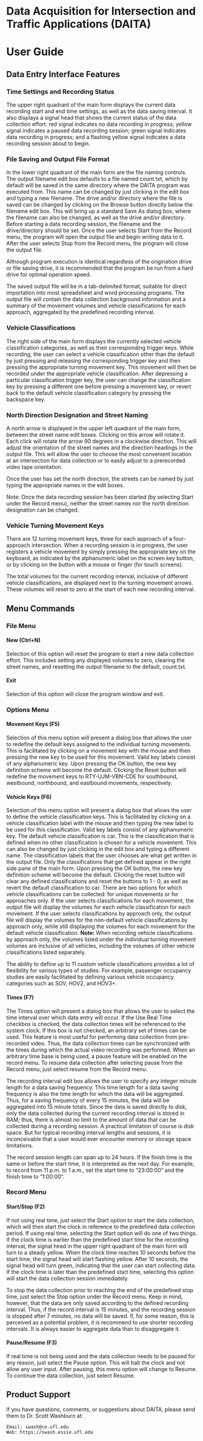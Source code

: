 # Data Acquisition for Intersection and Traffic Applications (DAITA)

# User Guide

## Data Entry Interface Features
### Time Settings and Recording Status
The upper right quadrant of the main form displays the current data recording start and end time settings, as well as the data saving interval.  It also displays a signal head that shows the current status of the data collection effort: red signal indicates no data recording in progress; yellow signal indicates a paused data recording session; green signal indicates data recording in progress; and a flashing yellow signal indicates a data recording session about to begin.

### File Saving and Output File Format
In the lower right quadrant of the main form are the file naming controls. The output filename edit box defaults to a file named count.txt, which by default will be saved in the same directory where the DAITA program was executed from.  This name can be changed by just clicking in the edit box and typing a new filename. The drive and/or directory where the file is saved can be changed by clicking on the Browse button directly below the filename edit box.  This will bring up a standard Save As dialog box, where the filename can also be changed, as well as the drive and/or directory.  Before starting a data recording session, the filename and the drive/directory should be set. Once the user selects Start from the Record menu, the program will open the output file and begin writing data to it. After the user selects Stop from the Record menu, the program will close the output file.

Although program execution is identical regardless of the origination drive or file saving drive, it is recommended that the program be run from a hard drive for optimal operation speed.

The saved output file will be in a tab-delimited format, suitable for direct importation into most spreadsheet and word processing programs.  The output file will contain the data collection background information and a summary of the movement volumes and vehicle classifications for each approach, aggregated by the predefined recording interval.

### Vehicle Classifications
The right side of the main form displays the currently selected vehicle classification categories, as well as their corresponding trigger keys. While recording, the user can select a vehicle classification other than the default by just pressing and releasing the corresponding trigger key and then pressing the appropriate turning movement key. This movement will then be recorded under the appropriate vehicle classification. After depressing a particular classification trigger key, the user can change the classification key by pressing a different one before pressing a movement key, or revert back to the default vehicle classification category by pressing the backspace key.

### North Direction Designation and Street Naming
A north arrow is displayed in the upper left quadrant of the main form, between the street name edit boxes.  Clicking on this arrow will rotate it.  Each click will rotate the arrow 90 degrees in a clockwise direction. This will adjust the orientation of the street names and the direction headings in the output file. This will allow the user to choose the most convenient location at an intersection for data collection or to easily adjust to a prerecorded video tape orientation.

Once the user has set the north direction, the streets can be named by just typing the appropriate names in the edit boxes.

Note: Once the data recording session has been started (by selecting Start under the Record menu), neither the street names nor the north direction designation can be changed.

### Vehicle Turning Movement Keys
There are 12 turning movement keys, three for each approach of a four-approach intersection. When a recording session is in progress, the user registers a vehicle movement by simply pressing the appropriate key on the keyboard, as indicated by the alphanumeric label on the screen key button, or by clicking on the button with a mouse or finger (for touch screens).

The total volumes for the current recording interval, inclusive of different vehicle classifications, are displayed next to the turning movement arrows. These volumes will reset to zero at the start of each new recording interval.

## Menu Commands
### File Menu
#### New (Ctrl+N)

Selection of this option will reset the program to start a new data collection effort. This includes setting any displayed volumes to zero, clearing the street names, and resetting the output filename to the default, count.txt.

#### Exit

Selection of this option will close the program window and exit.

### Options Menu
#### Movement Keys (F5)

Selection of this menu option will present a dialog box that allows the user to redefine the default keys assigned to the individual turning movements. This is facilitated by clicking on a movement key with the mouse and then pressing the new key to be used for this movement. Valid key labels consist of any alphanumeric key.  Upon pressing the OK button, the new key definition scheme will become the default. Clicking the Reset button will redefine the movement keys to RTY-UJM-VBN-CDE for southbound, westbound, northbound, and eastbound movements, respectively.

#### Vehicle Keys (F6)

Selection of this menu option will present a dialog box that allows the user to define the vehicle classification keys.  This is facilitated by clicking on a vehicle classification label with the mouse and then typing the new label to be used for this classification.  Valid key labels consist of any alphanumeric key.  The default vehicle classification is car.  This is the classification that is defined when no other classification is chosen for a vehicle movement. This can also be changed by just clicking in the edit box and typing a different name.  The classification labels that the user chooses are what get written in the output file. Only the classifications that get defined appear in the right side pane of the main form. Upon pressing the OK button, the new key definition scheme will become the default. Clicking the reset button will clear any defined classifications and reset the buttons to 1 - 0, as well as revert the default classification to car.  There are two options for which vehicle classifications can be collected:  for unique movements or for approaches only. If the user selects classifications for each movement, the output file will display the volumes for each vehicle classification for each movement. If the user selects classifications by approach only, the output file will display the volumes for the non-default vehicle classifications by approach only, while still displaying the volumes for each movement for the default vehicle classification. **Note:** When recording vehicle classifications by approach only, the volumes listed under the individual turning movement volumes are inclusive of all vehicles, including the volumes of other vehicle classifications listed separately.

The ability to define up to 11 custom vehicle classifications provides a lot of flexibility for various types of studies.  For example, passenger occupancy studies are easily facilitated by defining various vehicle occupancy categories such as SOV, HOV2, and HOV3+.

#### Times (F7)

The Times option will present a dialog box that allows the user to select the time interval over which data entry will occur.  If the Use Real Time checkbox is checked, the data collection times will be referenced to the system clock. If this box is not checked, an arbitrary set of times can be used.  This feature is most useful for performing data collection from pre-recorded video. Thus, the data collection times can be synchronized with the times during which the actual video recording was performed. When an arbitrary time base is being used, a pause feature will be enabled on the record menu. To resume data collection after selecting pause from the Record menu, just select resume from the Record menu.

The recording interval edit box allows the user to specify any integer minute length for a data saving frequency. This time length for a data saving frequency is also the time length for which the data will be aggregated.  Thus, for a saving frequency of every 15 minutes, the data will be aggregated into 15 minute totals.  Since the data is saved directly to disk, only the data collected during the current recording interval is stored in RAM; thus, there is almost no limit to the amount of data that can be collected during a recording session. A practical limitation of course is disk space.  But for typical recording interval lengths and sessions, it is inconceivable that a user would ever encounter memory or storage space limitations.

The record session length can span up to 24 hours. If the finish time is the same or before the start time, it is interpreted as the next day. For example, to record from 11 p.m. to 1 a.m., set the start time to “23:00:00” and the finish time to “1:00:00”.

### Record Menu
#### Start/Stop (F2)

If not using real time, just select the Start option to start the data collection, which will then start the clock in reference to the predefined data collection period. If using real time, selecting the Start option will do one of two things. If the clock time is earlier than the predefined start time for the recording interval, the signal head in the upper right quadrant of the main form will turn to a steady yellow. When the clock time reaches 10 seconds before the start time, the signal head will start flashing yellow.  After 10 seconds, the signal head will turn green, indicating that the user can start collecting data. If the clock time is later than the predefined start time, selecting this option will start the data collection session immediately.

To stop the data collection prior to reaching the end of the predefined stop time, just select the Stop option under the Record menu.  Keep in mind, however, that the data are only saved according to the defined recording interval. Thus, if the record interval is 15 minutes, and the recording session is stopped after 7 minutes, no data will be saved. If, for some reason, this is perceived as a potential problem, it is recommend to use shorter recording intervals. It is always easier to aggregate data than to disaggregate it.

#### Pause/Resume (F3)

If real time is not being used and the data collection needs to be paused for any reason, just select the Pause option.  This will halt the clock and not allow any user input. After pausing, this menu option will change to Resume. To continue the data collection, just select Resume.

## Product Support
If you have questions, comments, or suggestions about DAITA, please send them to Dr. Scott Washburn at:

	Email: swash@ce.ufl.edu
	Web: https://swash.essie.ufl.edu